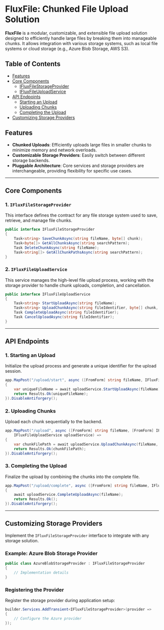 # FluxFile: Chunked File Upload Solution

**FluxFile** is a modular, customizable, and extensible file upload solution designed to efficiently handle large files by breaking them into manageable chunks. It allows integration with various storage systems, such as local file systems or cloud storage (e.g., Azure Blob Storage, AWS S3).

## Table of Contents

- [Features](#key-features)
- [Core Components](#core-components)
  - [IFluxFileStorageProvider](#1-ifluxfilestoragprovider)
  - [IFluxFileUploadService](#2-ifluxfileuploadservice)
- [API Endpoints](#api-endpoints)
  - [Starting an Upload](#1-starting-an-upload)
  - [Uploading Chunks](#2-uploading-chunks)
  - [Completing the Upload](#3-completing-the-upload)
- [Customizing Storage Providers](#customizing-storage-providers)

## Features

- **Chunked Uploads**: Efficiently uploads large files in smaller chunks to minimize memory and network overloads.
- **Customizable Storage Providers**: Easily switch between different storage backends.
- **Pluggable Architecture**: Core services and storage providers are interchangeable, providing flexibility for specific use cases.

---

## Core Components

### 1. `IFluxFileStorageProvider`

This interface defines the contract for any file storage system used to save, retrieve, and manage file chunks.

```csharp
public interface IFluxFileStorageProvider
{
    Task<string> SaveChunkAsync(string fileName, byte[] chunk);
    Task<byte[]> GetAllChunksAsync(string searchPattern);
    Task DeleteChunkAsync(string fileName);
    Task<string[]> GetAllChunkPathsAsync(string searchPattern);
}
```

### 2. `IFluxFileUploadService`

This service manages the high-level file upload process, working with the storage provider to handle chunk uploads, completion, and cancellation.

```csharp
public interface IFluxFileUploadService
{
    Task<string> StartUploadAsync(string fileName);
    Task<string> UploadChunkAsync(string fileIdentifier, byte[] chunk, long chunkIndex);
    Task CompleteUploadAsync(string fileIdentifier);
    Task CancelUploadAsync(string fileIdentifier);
}
```

---

## API Endpoints

### 1. **Starting an Upload**

Initialize the upload process and generate a unique identifier for the upload session.

```csharp
app.MapPost("/upload/start", async ([FromForm] string fileName, IFluxFileUploadService uploadService) =>
{
    var uniqueFileName = await uploadService.StartUploadAsync(fileName);
    return Results.Ok(uniqueFileName);
}).DisableAntiforgery();
```

### 2. **Uploading Chunks**

Upload each chunk sequentially to the backend. 

```csharp
app.MapPost("/upload", async ([FromForm] string fileName, [FromForm] IFormFile file, [FromForm] long index,
    IFluxFileUploadService uploadService) =>
{
    var chunkFilePath = await uploadService.UploadChunkAsync(fileName, file.ToBytes(), index);
    return Results.Ok(chunkFilePath);
}).DisableAntiforgery();
```

### 3. **Completing the Upload**

Finalize the upload by combining the chunks into the complete file.

```csharp
app.MapPost("/upload/complete", async ([FromForm] string fileName, IFluxFileUploadService uploadService) =>
{
    await uploadService.CompleteUploadAsync(fileName);
    return Results.Ok();
}).DisableAntiforgery();
```

---

## Customizing Storage Providers

Implement the `IFluxFileStorageProvider` interface to integrate with any storage solution.

### Example: Azure Blob Storage Provider

```csharp
public class AzureBlobStorageProvider : IFluxFileStorageProvider
{
    // Implementation details
}
```

### Registering the Provider

Register the storage provider during application setup:

```csharp
builder.Services.AddTransient<IFluxFileStorageProvider>(provider => 
{
    // Configure the Azure provider
});
```
